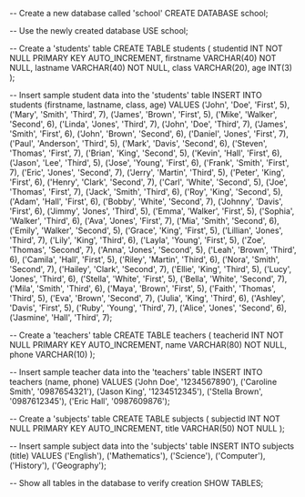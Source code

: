 -- Create a new database called 'school'
CREATE DATABASE school;

-- Use the newly created database
USE school;

-- Create a 'students' table
CREATE TABLE students (
    studentid INT NOT NULL PRIMARY KEY AUTO_INCREMENT,
    firstname VARCHAR(40) NOT NULL,
    lastname VARCHAR(40) NOT NULL,
    class VARCHAR(20),
    age INT(3)
);

-- Insert sample student data into the 'students' table
INSERT INTO students (firstname, lastname, class, age) VALUES
    ('John', 'Doe', 'First', 5),
    ('Mary', 'Smith', 'Third', 7),
    ('James', 'Brown', 'First', 5),
    ('Mike', 'Walker', 'Second', 6),
    ('Linda', 'Jones', 'Third', 7),
    ('John', 'Doe', 'Third', 7),
    ('James', 'Smith', 'First', 6),
    ('John', 'Brown', 'Second', 6),
    ('Daniel', 'Jones', 'First', 7),
    ('Paul', 'Anderson', 'Third', 5),
    ('Mark', 'Davis', 'Second', 6),
    ('Steven', 'Thomas', 'First', 7),
    ('Brian', 'King', 'Second', 5),
    ('Kevin', 'Hall', 'First', 6),
    ('Jason', 'Lee', 'Third', 5),
    ('Jose', 'Young', 'First', 6),
    ('Frank', 'Smith', 'First', 7),
    ('Eric', 'Jones', 'Second', 7),
    ('Jerry', 'Martin', 'Third', 5),
    ('Peter', 'King', 'First', 6),
    ('Henry', 'Clark', 'Second', 7),
    ('Carl', 'White', 'Second', 5),
    ('Joe', 'Thomas', 'First', 7),
    ('Jack', 'Smith', 'Third', 6),
    ('Roy', 'King', 'Second', 5),
    ('Adam', 'Hall', 'First', 6),
    ('Bobby', 'White', 'Second', 7),
    ('Johnny', 'Davis', 'First', 6),
    ('Jimmy', 'Jones', 'Third', 5),
    ('Emma', 'Walker', 'First', 5),
    ('Sophia', 'Walker', 'Third', 6),
    ('Ava', 'Jones', 'First', 7),
    ('Mia', 'Smith', 'Second', 6),
    ('Emily', 'Walker', 'Second', 5),
    ('Grace', 'King', 'First', 5),
    ('Lillian', 'Jones', 'Third', 7),
    ('Lily', 'King', 'Third', 6),
    ('Layla', 'Young', 'First', 5),
    ('Zoe', 'Thomas', 'Second', 7),
    ('Anna', 'Jones', 'Second', 5),
    ('Leah', 'Brown', 'Third', 6),
    ('Camila', 'Hall', 'First', 5),
    ('Riley', 'Martin', 'Third', 6),
    ('Nora', 'Smith', 'Second', 7),
    ('Hailey', 'Clark', 'Second', 7),
    ('Ellie', 'King', 'Third', 5),
    ('Lucy', 'Jones', 'Third', 6),
    ('Stella', 'White', 'First', 5),
    ('Bella', 'White', 'Second', 7),
    ('Mila', 'Smith', 'Third', 6),
    ('Maya', 'Brown', 'First', 5),
    ('Faith', 'Thomas', 'Third', 5),
    ('Eva', 'Brown', 'Second', 7),
    ('Julia', 'King', 'Third', 6),
    ('Ashley', 'Davis', 'First', 5),
    ('Ruby', 'Young', 'Third', 7),
    ('Alice', 'Jones', 'Second', 6),
    ('Jasmine', 'Hall', 'Third', 7);

-- Create a 'teachers' table
CREATE TABLE teachers (
    teacherid INT NOT NULL PRIMARY KEY AUTO_INCREMENT,
    name VARCHAR(80) NOT NULL,
    phone VARCHAR(10)
);

-- Insert sample teacher data into the 'teachers' table
INSERT INTO teachers (name, phone) VALUES
    ('John Doe', '1234567890'),
    ('Caroline Smith', '0987654321'),
    ('Jason King', '1234512345'),
    ('Stella Brown', '0987612345'),
    ('Eric Hall', '0987609876');

-- Create a 'subjects' table
CREATE TABLE subjects (
    subjectid INT NOT NULL PRIMARY KEY AUTO_INCREMENT,
    title VARCHAR(50) NOT NULL
);

-- Insert sample subject data into the 'subjects' table
INSERT INTO subjects (title) VALUES 
    ('English'), 
    ('Mathematics'), 
    ('Science'), 
    ('Computer'), 
    ('History'), 
    ('Geography');

-- Show all tables in the database to verify creation
SHOW TABLES;
